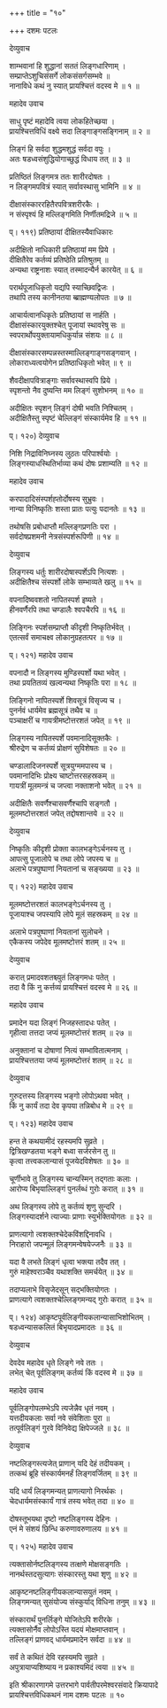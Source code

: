 +++
title = "१०"

+++
दशमः पटलः  
  
देव्युवाच  
  
शाम्भवानां हि शुद्धानां सततं लिङ्गधारिणाम् ।  
सम्प्राप्तेऽशुचिसंसर्गे लोकसंसर्गसम्भवे ॥  
नानाविधे कथं नु स्यात् प्रायश्चित्तं वदस्व मे ॥ १ ॥  
  
महादेव उवाच  
  
साधु पृष्टं महादेवि त्वया लोकहितेच्छया ।  
प्रायश्चित्तविधिं वक्ष्ये सदा लिङ्गाङ्गसङ्गिनाम् ॥ २ ॥  
  
लिङ्गं हि सर्वदा शुद्धमशुद्धं सर्वदा वपुः ।  
अतः षडध्वसंशुद्धियोगाच्छुद्धं विधाय तत् ॥ ३ ॥  
  
प्रतिष्ठितं लिङ्गमत्र ततः शारीरदोषतः ।  
न लिङ्गमपवित्रं स्यात् सर्वावस्थासु भामिनि ॥ ४ ॥  
  
दीक्षासंस्काररहितैरपवित्रशरीरकैः ।  
न संस्पृश्यं हि मल्लिङ्गमिति निर्णीतमद्रिजे ॥ ५ ॥  
  
प्। ११९) प्रतिष्ठायां दीक्षितस्यैवाधिकारः  
  
अदीक्षितो नाधिकारी प्रतिष्ठायां मम प्रिये ।  
दीक्षितैरेव कर्तव्यं प्रतिष्ठेति प्रतिश्रुतम् ॥  
अन्यथा राष्ट्रनाशः स्यात् तस्मादन्यैर्न कारयेत् ॥ ६ ॥  
  
परार्थपूजाधिकृतो यद्यपि स्याच्छिवद्विजः ।  
तथापि तस्य कानीनतया ब्ब्राह्मण्यलोपतः ॥ ७ ॥  
  
आचार्यत्वानधिकृतेः प्रतिष्ठायां स नार्हति ।  
दीक्षासंस्कारयुक्तश्चेत् पूजायां स्थावरेषु सः ॥  
स्वपरार्थोपयुक्तायामधिकुर्यान्न संशयः ॥ ८ ॥  
  
दीक्षासंस्कारसम्पन्नस्तस्माल्लिङ्गाङ्गसङ्गवान् ।  
लोकाराध्यत्वयोगेन प्रतिष्ठाधिकृतो भवेत् ॥ ९ ॥  
  
शैवदीक्षापवित्राङ्गाः सर्वावस्थास्वपि प्रिये ।  
स्पृशन्तो नैव दुष्यन्ति मम लिङ्गं सुशोभनम् ॥ १० ॥  
  
अदीक्षितः स्पृशन् लिङ्गं दोषी भवति निश्चितम् ।  
अदीक्षितैस्तु स्पृष्टं चेल्लिङ्गं संस्कार्यमेव हि ॥ ११ ॥  
  
प्। १२०) देव्युवाच  
  
निशि निद्राविनिघ्नस्य लुठतः परिपार्श्वयोः ।  
लिङ्गस्याधस्थितिर्भाव्या कथं दोषः प्रशाम्यति ॥ १२ ॥  
  
महादेव उवाच  
  
करपादादिसंस्पर्शह्तोर्दोषस्य सुभ्रुवः ।  
नान्या विनिष्कृतिः शस्ता प्रातः पत्युः पदानतेः ॥ १३ ॥  
  
तथोषसि प्रबोधाप्तौ मल्लिङ्गप्रणतिः परा ।  
सर्वदोषप्रशमनी नेत्रसंस्पर्शरूपिणी ॥ १४ ॥  
  
देव्युवाच  
  
लिङ्गस्य धर्तुः शारीरदोषास्पर्शेऽपि नित्यशः ।  
अदीक्षितैश्च संस्पर्शो लोके सम्भाव्यते खलु ॥ १५ ॥  
  
वपनादिष्ववशतो नापितस्पर्श इष्यते ।  
हीनवर्णैरपि तथा चण्डालैः श्वपचैरपि ॥ १६ ॥  
  
लिङ्गिनः स्पर्शसम्प्राप्तौ कीदृशी निष्कृतिर्भवेत् ।  
एतत्सर्वं समाचक्ष्व लोकानुग्रहतत्पर ॥ १७ ॥  
  
प्। १२१) महादेव उवाच  
  
वपनादौ न लिङ्गस्य मुण्डिस्पर्शो यथा भवेत् ।  
तथा प्रयतितव्यं खल्वन्यथा निष्कृतिः परा ॥ १८ ॥  
  
लिङ्गिनो नापितस्पर्शे शिवसूत्रं विसृज्य च ।  
पुनर्नवं धार्यमेव ब्रह्मसूत्रं तथैव च ॥  
पञ्चाक्षरीं च गायत्रीमष्टोत्तरशतं जपेत् ॥ १९ ॥  
  
लिङ्गस्य नापितस्पर्शे पवमानादिसूक्तकैः ।  
श्रीरुद्रेण च कर्तव्यं प्रोक्षणं सुविशेषतः ॥ २० ॥  
  
चण्डालादिजनस्पर्शे सूत्रयुग्ममपास्य च ।  
पवमानादिभिः प्रोक्ष्य चाष्टोत्तरसहस्रकम् ॥  
गायत्रीं मूलमन्त्रं च जप्त्वा नक्ताशनो भवेत् ॥ २१ ॥  
  
अदीक्षितैः सवर्णैश्चासवर्णैश्चापि सङ्गतौ ।  
मूलमष्टोत्तरशतं जपेत् तद्दोषशान्तये ॥ २२ ॥  
  
देव्युवाच  
  
निष्कृतिः कीदृशी प्रोक्ता कालभङ्गेऽर्चनस्य तु ।  
आपत्सु पूजालोपे च तथा लोपे जपस्य च ॥  
अलाभे पत्रपुष्पाणां नियतानां च सङ्ख्यया ॥ २३ ॥  
  
प्। १२२) महादेव उवाच  
  
मूलमष्टोत्तरशतं कालभङ्गेऽर्चनस्य तु ।  
पूजायाश्च जपस्यापि लोपे मूलं सहस्रकम् ॥ २४ ॥  
  
अलाभे पत्रपुष्पाणां नियतानां सुलोचने ।  
एकैकस्य जपेदेव मूलमष्टोत्तरं शतम् ॥ २५ ॥  
  
देव्युवाच  
  
करात् प्रमादवशतश्च्युतं लिङ्गमधः पतेत् ।  
तदा वै किं नु कर्त्तव्यं प्रायश्चित्तं वदस्व मे ॥ २६ ॥  
  
महादेव उवाच  
  
प्रमादेन यदा लिङ्गं निजहस्तादधः पतेत् ।  
गृहीत्वा तत्तदा जप्यं मूलमष्टोत्तरं शतम् ॥ २७ ॥  
  
अनुक्तानां च दोषाणां नित्यं सम्भावितात्मनाम् ।  
प्रायश्चित्ततया जप्यं मूलमष्टोत्तरं शतम् ॥ २८ ॥  
  
देव्युवाच  
  
गुरुदत्तस्य लिङ्गस्य भङ्गो लोपोऽथवा भवेत् ।  
किं नु कार्यं तदा देव कृपया तन्निबोध मे ॥ २९ ॥  
  
प्। १२३) महादेव उवाच  
  
हन्त ते कथयामीदं रहस्यमपि सुव्रते ।  
द्वित्रिखण्डतया भङ्गे बध्वा सर्जरसेन तु ॥  
कृत्वा तत्त्वकलान्यासं पूजयेदविशेषतः ॥ ३० ॥  
  
चूर्णीभावे तु लिङ्गस्य चान्यस्मिन् तद्गताः कलाः ।  
आरोप्य बिभृयाल्लिङ्गं पुनर्लब्धं गुरोः करात् ॥ ३१ ॥  
  
अथ लिङ्गस्य लोपे तु कर्तव्यं शृणु सुन्दरि ।  
लिङ्गस्यादर्शने त्याज्याः प्राणाः स्युर्भक्तियोगतः ॥ ३२ ॥  
  
प्राणत्यागो त्वशक्तश्चेदेकविंशद्दिनावधि ।  
निराहारो जपन्मूलं लिङ्गमन्वेषयेज्जनैः ॥ ३३ ॥  
  
यदा वै लभते लिङ्गं धृत्वा भक्त्या तदैव तत् ।  
गुरुं माहेश्वराञ्चैव यथाशक्ति समर्चयेत् ॥ ३४ ॥  
  
तदाप्यलाभे विसृजेदसून् सद्भक्तियोगतः ।  
प्राणत्यागे त्वशक्तश्चेल्लिङ्गमन्यद् गुरोः करात् ॥ ३५ ॥  
  
  
प्। १२४) आकृष्टपूर्वलिङ्गीयकलान्यासाभिशोभितम् ।  
षडध्वन्यासकलितं बिभृयादप्रमादतः ॥ ३६ ॥  
  
देव्युवाच  
  
देवदेव महादेव धृते लिङ्गे नवे ततः ।  
लभेत् चेत् पूर्वलिङ्गम् कर्तव्यं किं वदस्व मे ॥ ३७ ॥  
  
महादेव उवाच  
  
पूर्वलिङ्गोपलम्भेऽपि त्यजेन्नैव धृतं नवम् ।  
यत्तदीयकलाः सर्वा नवे संवेशिताः पुरा ॥  
तत्पूर्वलिङ्गं गुरवे विनिवेद्य क्षिपेज्जले ॥ ३८ ॥  
  
देव्युवाच  
  
नष्टलिङ्गस्त्यजेत् प्राणान् यदि देहं तदीयकम् ।  
तत्कथं ब्रूहि संस्कार्यमनर्हं लिङ्गवर्जितम् ॥ ३९ ॥  
  
यदि धार्यं लिङ्गमन्यत् प्राणत्यागो निरर्थकः ।  
चेदधार्यमसंस्कार्यं गात्रं तस्य भवेत् तदा ॥ ४० ॥  
  
दोषस्तूभयथा दृष्टो नष्टलिङ्गस्य देहिनः ।  
एनं मे संशयं छिन्धि करुणावरुणालय ॥ ४१ ॥  
  
प्। १२५) महादेव उवाच  
  
त्यक्तासोर्नष्टलिङ्गस्य तत्क्षणे मोक्षसङ्गतिः ।  
नानर्थस्तदसुत्यागः संस्कारस्तु यथा शृणु ॥ ४२ ॥  
  
आकृष्टनष्टलिङ्गीयकलान्यासयुतं नवम् ।  
लिङ्गमन्यत् सुसंयोज्य संस्कुर्याद् विधिना तनुम् ॥ ४३ ॥  
  
संस्कारार्थं पुनर्लिङ्गे योजितेऽपि शरीरके ।  
त्यक्तासोर्नैव लोपोऽस्ति यदयं मोक्षमाप्तवान् ।  
तल्लिङ्गं प्राणवद् धार्यमप्रमादेन सर्वदा ॥ ४४ ॥  
  
सर्वं ते कथितं देवि रहस्यमपि सुव्रते ।  
अपुत्रायाप्यशिष्याय न प्रकाश्यमिदं त्वया ॥ ४५ ॥  
  
इति श्रीकारणागमे उत्तरभागे पार्वतीपरमेश्वरसंवादे क्रियापादे   
प्रायश्चित्तविधिकथनं नाम दशमः पटलः ॥ १०   